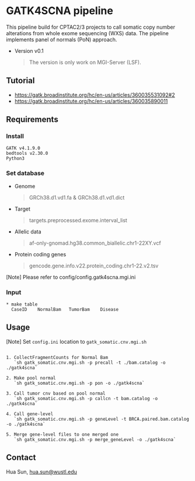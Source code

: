 GATK4SCNA pipeline
==================

This pipeline build for CPTAC2/3 projects to call somatic copy number alterations from  whole exome sequencing (WXS) data. The pipeline implements panel of normals (PoN) approach.


* Version v0.1
	
	> The version is only work on MGI-Server (LSF).


Tutorial
---------------
* https://gatk.broadinstitute.org/hc/en-us/articles/360035531092#2
* https://gatk.broadinstitute.org/hc/en-us/articles/360035890011

Requirements
-------------

### Install

```
GATK v4.1.9.0
bedtools v2.30.0
Python3
```

### Set database

* Genome

	> GRCh38.d1.vd1.fa & GRCh38.d1.vd1.dict

* Target

	> targets.preprocessed.exome.interval_list
	
* Allelic data

	> af-only-gnomad.hg38.common_biallelic.chr1-22XY.vcf

* Protein coding genes

	> gencode.gene.info.v22.protein_coding.chr1-22.v2.tsv


[Note] Please refer to config/config.gatk4scna.mgi.ini


### Input

```
* make table
  CaseID	NormalBam	TumorBam	Disease
```



Usage
-------

[Note] Set `config.ini` location to `gatk_somatic.cnv.mgi.sh`

```

1. CollectFragmentCounts for Normal Bam
   `sh gatk_somatic.cnv.mgi.sh -p precall -t ./bam.catalog -o ./gatk4scna`
    
2. Make pool normal
   `sh gatk_somatic.cnv.mgi.sh -p pon -o ./gatk4scna`
    
3. Call tumor cnv based on pool normal
   `sh gatk_somatic.cnv.mgi.sh -p callcn -t bam.catalog -o ./gatk4scna`

4. Call gene-level
   `sh gatk_somatic.cnv.mgi.sh -p geneLevel -t BRCA.paired.bam.catalog -o ./gatk4scna`
    
5. Merge gene-level files to one merged one  
   `sh gatk_somatic.cnv.mgi.sh -p merge_geneLevel -o ./gatk4scna`

```


Contact
-------------
Hua Sun, <hua.sun@wustl.edu>

